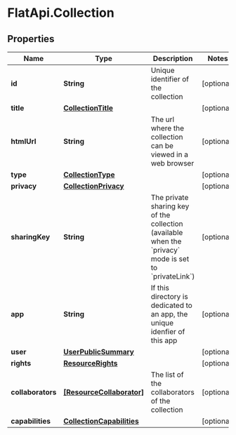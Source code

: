 # FlatApi.Collection

## Properties
Name | Type | Description | Notes
------------ | ------------- | ------------- | -------------
**id** | **String** | Unique identifier of the collection | [optional] 
**title** | [**CollectionTitle**](CollectionTitle.md) |  | [optional] 
**htmlUrl** | **String** | The url where the collection can be viewed in a web browser | [optional] 
**type** | [**CollectionType**](CollectionType.md) |  | [optional] 
**privacy** | [**CollectionPrivacy**](CollectionPrivacy.md) |  | [optional] 
**sharingKey** | **String** | The private sharing key of the collection (available when the &#x60;privacy&#x60; mode is set to &#x60;privateLink&#x60;) | [optional] 
**app** | **String** | If this directory is dedicated to an app, the unique idenfier of this app | [optional] 
**user** | [**UserPublicSummary**](UserPublicSummary.md) |  | [optional] 
**rights** | [**ResourceRights**](ResourceRights.md) |  | [optional] 
**collaborators** | [**[ResourceCollaborator]**](ResourceCollaborator.md) | The list of the collaborators of the collection | [optional] 
**capabilities** | [**CollectionCapabilities**](CollectionCapabilities.md) |  | [optional] 


